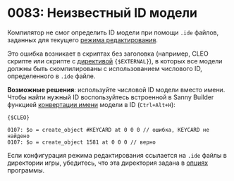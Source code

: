 # 0083: Неизвестный ID модели

Компилятор не смог определить ID модели при помощи `.ide` файлов, заданных для текущего [режима редактирования](../../edit-modes/#ide).

Это ошибка возникает в скриптах без заголовка \(например, CLEO скрипте или скрипте с [директивой](../../coding/directives.md#usdexternal) `{$EXTERNAL}`\), в которых все модели должны быть скомпилированы с использованием числового ID, определенного в `.ide` файле.

**Возможные решения**: используйте числовой ID модели вместо имени. Чтобы найти нужный ID воспользуйтесь встроенной в Sanny Builder функцией [конвертации имени](../../options/hotkeys.md) модели в ID \(`Ctrl+Alt+H`\):

```text
{$CLEO}

0107: $o = create_object #KEYCARD at 0 0 0 // ошибка, KEYCARD не найдено
0107: $o = create_object 1581 at 0 0 0 // верно
```

Если конфигурация режима редактирования ссылается на `.ide` файлы в директории игры, убедитесь, что эта директория задана в [опциях](../../options/general.md#direktoriya-igry) программы.

